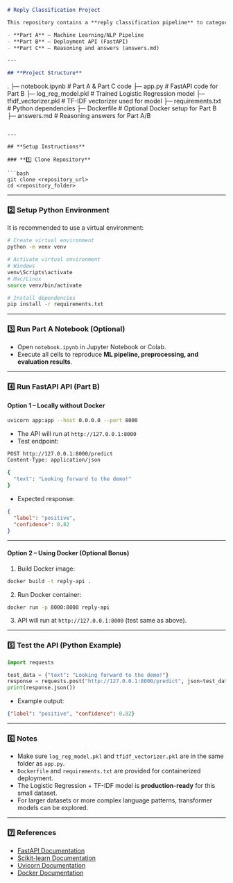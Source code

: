 
```markdown
# Reply Classification Project

This repository contains a **reply classification pipeline** to categorize email replies into `positive`, `negative`, or `neutral`. It includes:

- **Part A** – Machine Learning/NLP Pipeline
- **Part B** – Deployment API (FastAPI)
- **Part C** – Reasoning and answers (answers.md)

---

## **Project Structure**

```

.
├─ notebook.ipynb            # Part A & Part C code
├─ app.py                    # FastAPI code for Part B
├─ log\_reg\_model.pkl          # Trained Logistic Regression model
├─ tfidf\_vectorizer.pkl       # TF-IDF vectorizer used for model
├─ requirements.txt           # Python dependencies
├─ Dockerfile                 # Optional Docker setup for Part B
├─ answers.md                 # Reasoning answers for Part A/B

````

---

## **Setup Instructions**

### **1️⃣ Clone Repository**

```bash
git clone <repository_url>
cd <repository_folder>
````

---

### **2️⃣ Setup Python Environment**

It is recommended to use a virtual environment:

```bash
# Create virtual environment
python -m venv venv

# Activate virtual environment
# Windows
venv\Scripts\activate
# Mac/Linux
source venv/bin/activate

# Install dependencies
pip install -r requirements.txt
```

---

### **3️⃣ Run Part A Notebook (Optional)**

* Open `notebook.ipynb` in Jupyter Notebook or Colab.
* Execute all cells to reproduce **ML pipeline, preprocessing, and evaluation results**.

---

### **4️⃣ Run FastAPI API (Part B)**

#### **Option 1 – Locally without Docker**

```bash
uvicorn app:app --host 0.0.0.0 --port 8000
```

* The API will run at `http://127.0.0.1:8000`
* Test endpoint:

```bash
POST http://127.0.0.1:8000/predict
Content-Type: application/json

{
  "text": "Looking forward to the demo!"
}
```

* Expected response:

```json
{
  "label": "positive",
  "confidence": 0.82
}
```

---

#### **Option 2 – Using Docker (Optional Bonus)**

1. Build Docker image:

```bash
docker build -t reply-api .
```

2. Run Docker container:

```bash
docker run -p 8000:8000 reply-api
```

3. API will run at `http://127.0.0.1:8000` (test same as above).

---

### **5️⃣ Test the API (Python Example)**

```python
import requests

test_data = {"text": "Looking forward to the demo!"}
response = requests.post("http://127.0.0.1:8000/predict", json=test_data)
print(response.json())
```

* Example output:

```json
{"label": "positive", "confidence": 0.82}
```

---

### **6️⃣ Notes**

* Make sure `log_reg_model.pkl` and `tfidf_vectorizer.pkl` are in the same folder as `app.py`.
* `Dockerfile` and `requirements.txt` are provided for containerized deployment.
* The Logistic Regression + TF-IDF model is **production-ready** for this small dataset.
* For larger datasets or more complex language patterns, transformer models can be explored.

---

### **7️⃣ References**

* [FastAPI Documentation](https://fastapi.tiangolo.com/)
* [Scikit-learn Documentation](https://scikit-learn.org/stable/)
* [Uvicorn Documentation](https://www.uvicorn.org/)
* [Docker Documentation](https://docs.docker.com/)

```


